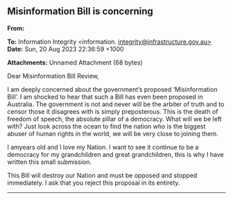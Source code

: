 ## Misinformation Bill is concerning

**From:**

**To:** Information Integrity <information. [integrity@infrastructure.gov.au>](mailto:information._integrity@infrastructure.gov.au)
**Date:** Sun, 20 Aug 2023 22:36:59 +1000

**Attachments:** Unnamed Attachment (68 bytes)

Dear Misinformation Bill Review,

I am deeply concerned about the government’s proposed ‘Misinformation Bill’. I am shocked to hear that such a Bill
has even been proposed in Australia. The government is not and never will be the arbiter of truth and to censor those
it disagrees with is simply preposterous. This is the death of freedom of speech, the absolute pillar of a democracy.
What will we be left with? Just look across the ocean to find the nation who is the biggest abuser of human rights in
the world, we will be very close to joining them.

I amyears old and I love my Nation. I want to see it continue to be a democracy for my grandchildren and great
grandchildren, this is why I have written this small submission.

This Bill will destroy our Nation and must be opposed and stopped immediately. I ask that you reject this proposal in
its entirety.


-----


